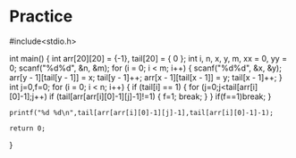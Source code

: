 # Practice
#include<stdio.h>

int main()
{
	int arr[20][20] = {-1}, tail[20] = { 0 };
	int i, n, x, y, m, xx = 0, yy = 0;
	scanf("%d%d", &n, &m);
	for (i = 0; i < m; i++)
	{
		scanf("%d%d", &x, &y);
		arr[y - 1][tail[y - 1]] = x;
		tail[y - 1]++;
		arr[x - 1][tail[x - 1]] = y;
		tail[x - 1]++;
	}
	int j=0,f=0;
	for (i = 0; i < n; i++)
	{
			if (tail[i] == 1)
			{
			for (j=0;j<tail[arr[i][0]-1];j++)
			if (tail[arr[arr[i][0]-1][j]-1]!=1)
				{
				f=1;
				break;
				}
			}
			if(f==1)break;
	}

	printf("%d %d\n",tail[arr[arr[i][0]-1][j]-1],tail[arr[i][0]-1]-1);

	return 0;
}
